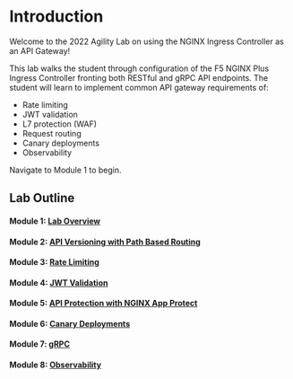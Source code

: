 # Introduction

Welcome to the 2022 Agility Lab on using the NGINX Ingress Controller as an API Gateway!

This lab walks the student through configuration of the F5 NGINX Plus Ingress Controller fronting both RESTful and gRPC API endpoints. The student will learn to implement common API gateway requirements of:  

- Rate limiting
- JWT validation
- L7 protection (WAF)
- Request routing
- Canary deployments
- Observability

Navigate to Module 1 to begin.  

## Lab Outline

#### Module 1: [Lab Overview](module1/readme.md)

#### Module 2: [API Versioning with Path Based Routing](module2/readme.md)

#### Module 3: [Rate Limiting](module3/readme.md)

#### Module 4: [JWT Validation](module4/readme.md)

#### Module 5: [API Protection with NGINX App Protect](module5/readme.md)

#### Module 6: [Canary Deployments](module6/readme.md)

#### Module 7: [gRPC](module7/readme.md)

#### Module 8: [Observability](module8/readme.md)
